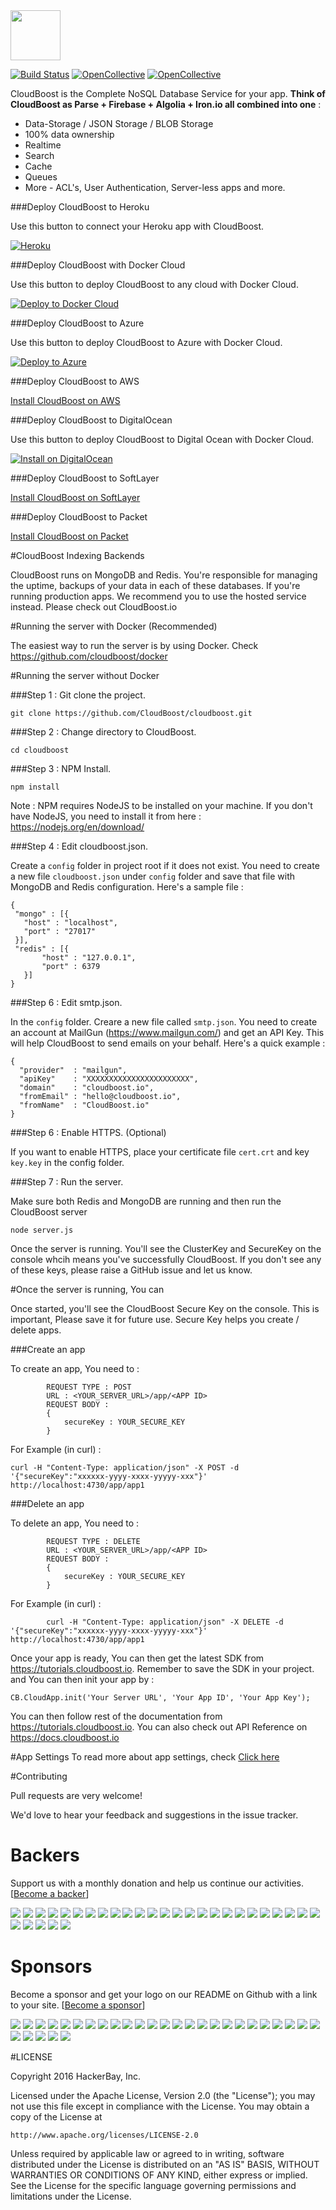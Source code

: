 <img src="https://www.dropbox.com/s/7ghf1kl7crp5bvy/CbLogoIcon.png?raw=1" height="80" />

[![Build Status](https://travis-ci.org/CloudBoost/cloudboost.svg?branch=master)](https://travis-ci.org/CloudBoost/cloudboost)
[![OpenCollective](https://opencollective.com/cloudboost/backers/badge.svg)](#backers) 
[![OpenCollective](https://opencollective.com/cloudboost/sponsors/badge.svg)](#sponsors)

CloudBoost is the Complete NoSQL Database Service for your app. **Think of CloudBoost as Parse + Firebase + Algolia + Iron.io all combined into one** :
 - Data-Storage / JSON Storage / BLOB Storage
 - 100% data ownership
 - Realtime
 - Search
 - Cache
 - Queues
 - More - ACL's, User Authentication, Server-less apps and more.

###Deploy CloudBoost to Heroku

Use this button to connect your Heroku app with CloudBoost.

[![Heroku](https://www.herokucdn.com/deploy/button.svg)](https://elements.heroku.com/addons/cloudboost)

###Deploy CloudBoost with Docker Cloud

Use this button to deploy CloudBoost to any cloud with Docker Cloud.

[![Deploy to Docker Cloud](https://files.cloud.docker.com/images/deploy-to-dockercloud.svg)](https://github.com/CloudBoost/docker)

###Deploy CloudBoost to Azure

Use this button to deploy CloudBoost to Azure with Docker Cloud.

[![Deploy to Azure](http://azuredeploy.net/deploybutton.png)](https://github.com/CloudBoost/docker)

###Deploy CloudBoost to AWS

[Install CloudBoost on AWS](https://github.com/CloudBoost/docker)

###Deploy CloudBoost to DigitalOcean

Use this button to deploy CloudBoost to Digital Ocean with Docker Cloud.

[![Install on DigitalOcean](http://installer.71m.us/button.svg)](https://github.com/CloudBoost/docker)

###Deploy CloudBoost to SoftLayer

[Install CloudBoost on SoftLayer](https://github.com/CloudBoost/docker)

###Deploy CloudBoost to Packet

[Install CloudBoost on Packet](https://github.com/CloudBoost/docker)


#CloudBoost Indexing Backends

CloudBoost runs on MongoDB and Redis. You're responsible for managing the uptime, backups of your data in each of these databases. If you're running production apps. We recommend you to use the hosted service instead. Please check out CloudBoost.io

#Running the server with Docker (Recommended)

The easiest way to run the server is by using Docker. Check https://github.com/cloudboost/docker

#Running the server without Docker

###Step 1 : Git clone the project.

`git clone https://github.com/CloudBoost/cloudboost.git`

###Step 2 : Change directory to CloudBoost.

`cd cloudboost`

###Step 3 : NPM Install.

`npm install`

Note : NPM requires NodeJS to be installed on your machine. If you don't have NodeJS, you need to install it from here : https://nodejs.org/en/download/

###Step 4 : Edit cloudboost.json.

Create a `config` folder in project root if it does not exist.  You need to create a new file `cloudboost.json` under `config` folder and save that file with MongoDB and Redis configuration. Here's a sample file :

```
{
 "mongo" : [{
   "host" : "localhost",
   "port" : "27017"
 }],
 "redis" : [{
       "host" : "127.0.0.1",
       "port" : 6379       
   }]
}
```

###Step 6 : Edit smtp.json.

In the `config` folder. Creare a new file called `smtp.json`. You need to create an account at MailGun (https://www.mailgun.com/) and get an API Key. This will help CloudBoost to send emails on your behalf. Here's a quick example :

```
{
  "provider"  : "mailgun",		
  "apiKey"    : "XXXXXXXXXXXXXXXXXXXXXXX",
  "domain"    : "cloudboost.io",
  "fromEmail" : "hello@cloudboost.io",
  "fromName"  : "CloudBoost.io"  
}
```

###Step 6 : Enable HTTPS. (Optional)

If you want to enable HTTPS, place your certificate file `cert.crt` and key `key.key` in the config folder.

###Step 7 : Run the server.

Make sure both Redis and MongoDB are running and then run the CloudBoost server  

`node server.js`

Once the server is running. You'll see the ClusterKey and SecureKey on the console whcih means you've successfully CloudBoost. If you don't see any of these keys, please raise a GitHub issue and let us know.


#Once the server is running, You can

Once started, you'll see the CloudBoost Secure Key on the console. This is important, Please save it for future use.
Secure Key helps you create / delete apps.

###Create an app

To create an app, You need to  :

```
        REQUEST TYPE : POST
        URL : <YOUR_SERVER_URL>/app/<APP ID>
        REQUEST BODY :
        {
            secureKey : YOUR_SECURE_KEY
        }
```

For Example (in curl)  :

```
curl -H "Content-Type: application/json" -X POST -d '{"secureKey":"xxxxxx-yyyy-xxxx-yyyyy-xxx"}' http://localhost:4730/app/app1

```

###Delete an app

To delete an app, You need to  :

```
        REQUEST TYPE : DELETE
        URL : <YOUR_SERVER_URL>/app/<APP ID>
        REQUEST BODY :
        {
            secureKey : YOUR_SECURE_KEY
        }
```

For Example (in curl) :

```
        curl -H "Content-Type: application/json" -X DELETE -d '{"secureKey":"xxxxxx-yyyy-xxxx-yyyyy-xxx"}' http://localhost:4730/app/app1

```

Once your app is ready, You can then get the latest SDK from  https://tutorials.cloudboost.io. Remember to save the SDK in your project. and You can then init your app by :

`CB.CloudApp.init('Your Server URL', 'Your App ID', 'Your App Key');`

You can then follow rest of the documentation from https://tutorials.cloudboost.io. You can also check out API Reference on https://docs.cloudboost.io

#App Settings
To read more about app settings, check [Click here](https://github.com/CloudBoost/cloudboost/tree/master/docs/app-settings)

#Contributing

Pull requests are very welcome!

We'd love to hear your feedback and suggestions in the issue tracker.

# Backers

Support us with a monthly donation and help us continue our activities. [[Become a backer](https://opencollective.com/cloudboost#backer)]

<a href="https://opencollective.com/cloudboost/backer/0/website" target="_blank"><img src="https://opencollective.com/cloudboost/backer/0/avatar.svg"></a>
<a href="https://opencollective.com/cloudboost/backer/1/website" target="_blank"><img src="https://opencollective.com/cloudboost/backer/1/avatar.svg"></a>
<a href="https://opencollective.com/cloudboost/backer/2/website" target="_blank"><img src="https://opencollective.com/cloudboost/backer/2/avatar.svg"></a>
<a href="https://opencollective.com/cloudboost/backer/3/website" target="_blank"><img src="https://opencollective.com/cloudboost/backer/3/avatar.svg"></a>
<a href="https://opencollective.com/cloudboost/backer/4/website" target="_blank"><img src="https://opencollective.com/cloudboost/backer/4/avatar.svg"></a>
<a href="https://opencollective.com/cloudboost/backer/5/website" target="_blank"><img src="https://opencollective.com/cloudboost/backer/5/avatar.svg"></a>
<a href="https://opencollective.com/cloudboost/backer/6/website" target="_blank"><img src="https://opencollective.com/cloudboost/backer/6/avatar.svg"></a>
<a href="https://opencollective.com/cloudboost/backer/7/website" target="_blank"><img src="https://opencollective.com/cloudboost/backer/7/avatar.svg"></a>
<a href="https://opencollective.com/cloudboost/backer/8/website" target="_blank"><img src="https://opencollective.com/cloudboost/backer/8/avatar.svg"></a>
<a href="https://opencollective.com/cloudboost/backer/9/website" target="_blank"><img src="https://opencollective.com/cloudboost/backer/9/avatar.svg"></a>
<a href="https://opencollective.com/cloudboost/backer/10/website" target="_blank"><img src="https://opencollective.com/cloudboost/backer/10/avatar.svg"></a>
<a href="https://opencollective.com/cloudboost/backer/11/website" target="_blank"><img src="https://opencollective.com/cloudboost/backer/11/avatar.svg"></a>
<a href="https://opencollective.com/cloudboost/backer/12/website" target="_blank"><img src="https://opencollective.com/cloudboost/backer/12/avatar.svg"></a>
<a href="https://opencollective.com/cloudboost/backer/13/website" target="_blank"><img src="https://opencollective.com/cloudboost/backer/13/avatar.svg"></a>
<a href="https://opencollective.com/cloudboost/backer/14/website" target="_blank"><img src="https://opencollective.com/cloudboost/backer/14/avatar.svg"></a>
<a href="https://opencollective.com/cloudboost/backer/15/website" target="_blank"><img src="https://opencollective.com/cloudboost/backer/15/avatar.svg"></a>
<a href="https://opencollective.com/cloudboost/backer/16/website" target="_blank"><img src="https://opencollective.com/cloudboost/backer/16/avatar.svg"></a>
<a href="https://opencollective.com/cloudboost/backer/17/website" target="_blank"><img src="https://opencollective.com/cloudboost/backer/17/avatar.svg"></a>
<a href="https://opencollective.com/cloudboost/backer/18/website" target="_blank"><img src="https://opencollective.com/cloudboost/backer/18/avatar.svg"></a>
<a href="https://opencollective.com/cloudboost/backer/19/website" target="_blank"><img src="https://opencollective.com/cloudboost/backer/19/avatar.svg"></a>
<a href="https://opencollective.com/cloudboost/backer/20/website" target="_blank"><img src="https://opencollective.com/cloudboost/backer/20/avatar.svg"></a>
<a href="https://opencollective.com/cloudboost/backer/21/website" target="_blank"><img src="https://opencollective.com/cloudboost/backer/21/avatar.svg"></a>
<a href="https://opencollective.com/cloudboost/backer/22/website" target="_blank"><img src="https://opencollective.com/cloudboost/backer/22/avatar.svg"></a>
<a href="https://opencollective.com/cloudboost/backer/23/website" target="_blank"><img src="https://opencollective.com/cloudboost/backer/23/avatar.svg"></a>
<a href="https://opencollective.com/cloudboost/backer/24/website" target="_blank"><img src="https://opencollective.com/cloudboost/backer/24/avatar.svg"></a>
<a href="https://opencollective.com/cloudboost/backer/25/website" target="_blank"><img src="https://opencollective.com/cloudboost/backer/25/avatar.svg"></a>
<a href="https://opencollective.com/cloudboost/backer/26/website" target="_blank"><img src="https://opencollective.com/cloudboost/backer/26/avatar.svg"></a>
<a href="https://opencollective.com/cloudboost/backer/27/website" target="_blank"><img src="https://opencollective.com/cloudboost/backer/27/avatar.svg"></a>
<a href="https://opencollective.com/cloudboost/backer/28/website" target="_blank"><img src="https://opencollective.com/cloudboost/backer/28/avatar.svg"></a>
<a href="https://opencollective.com/cloudboost/backer/29/website" target="_blank"><img src="https://opencollective.com/cloudboost/backer/29/avatar.svg"></a>

# Sponsors

Become a sponsor and get your logo on our README on Github with a link to your site. [[Become a sponsor](https://opencollective.com/cloudboost#sponsor)]

<a href="https://opencollective.com/cloudboost/sponsor/0/website" target="_blank"><img src="https://opencollective.com/cloudboost/sponsor/0/avatar.svg"></a>
<a href="https://opencollective.com/cloudboost/sponsor/1/website" target="_blank"><img src="https://opencollective.com/cloudboost/sponsor/1/avatar.svg"></a>
<a href="https://opencollective.com/cloudboost/sponsor/2/website" target="_blank"><img src="https://opencollective.com/cloudboost/sponsor/2/avatar.svg"></a>
<a href="https://opencollective.com/cloudboost/sponsor/3/website" target="_blank"><img src="https://opencollective.com/cloudboost/sponsor/3/avatar.svg"></a>
<a href="https://opencollective.com/cloudboost/sponsor/4/website" target="_blank"><img src="https://opencollective.com/cloudboost/sponsor/4/avatar.svg"></a>
<a href="https://opencollective.com/cloudboost/sponsor/5/website" target="_blank"><img src="https://opencollective.com/cloudboost/sponsor/5/avatar.svg"></a>
<a href="https://opencollective.com/cloudboost/sponsor/6/website" target="_blank"><img src="https://opencollective.com/cloudboost/sponsor/6/avatar.svg"></a>
<a href="https://opencollective.com/cloudboost/sponsor/7/website" target="_blank"><img src="https://opencollective.com/cloudboost/sponsor/7/avatar.svg"></a>
<a href="https://opencollective.com/cloudboost/sponsor/8/website" target="_blank"><img src="https://opencollective.com/cloudboost/sponsor/8/avatar.svg"></a>
<a href="https://opencollective.com/cloudboost/sponsor/9/website" target="_blank"><img src="https://opencollective.com/cloudboost/sponsor/9/avatar.svg"></a>
<a href="https://opencollective.com/cloudboost/sponsor/10/website" target="_blank"><img src="https://opencollective.com/cloudboost/sponsor/10/avatar.svg"></a>
<a href="https://opencollective.com/cloudboost/sponsor/11/website" target="_blank"><img src="https://opencollective.com/cloudboost/sponsor/11/avatar.svg"></a>
<a href="https://opencollective.com/cloudboost/sponsor/12/website" target="_blank"><img src="https://opencollective.com/cloudboost/sponsor/12/avatar.svg"></a>
<a href="https://opencollective.com/cloudboost/sponsor/13/website" target="_blank"><img src="https://opencollective.com/cloudboost/sponsor/13/avatar.svg"></a>
<a href="https://opencollective.com/cloudboost/sponsor/14/website" target="_blank"><img src="https://opencollective.com/cloudboost/sponsor/14/avatar.svg"></a>
<a href="https://opencollective.com/cloudboost/sponsor/15/website" target="_blank"><img src="https://opencollective.com/cloudboost/sponsor/15/avatar.svg"></a>
<a href="https://opencollective.com/cloudboost/sponsor/16/website" target="_blank"><img src="https://opencollective.com/cloudboost/sponsor/16/avatar.svg"></a>
<a href="https://opencollective.com/cloudboost/sponsor/17/website" target="_blank"><img src="https://opencollective.com/cloudboost/sponsor/17/avatar.svg"></a>
<a href="https://opencollective.com/cloudboost/sponsor/18/website" target="_blank"><img src="https://opencollective.com/cloudboost/sponsor/18/avatar.svg"></a>
<a href="https://opencollective.com/cloudboost/sponsor/19/website" target="_blank"><img src="https://opencollective.com/cloudboost/sponsor/19/avatar.svg"></a>
<a href="https://opencollective.com/cloudboost/sponsor/20/website" target="_blank"><img src="https://opencollective.com/cloudboost/sponsor/20/avatar.svg"></a>
<a href="https://opencollective.com/cloudboost/sponsor/21/website" target="_blank"><img src="https://opencollective.com/cloudboost/sponsor/21/avatar.svg"></a>
<a href="https://opencollective.com/cloudboost/sponsor/22/website" target="_blank"><img src="https://opencollective.com/cloudboost/sponsor/22/avatar.svg"></a>
<a href="https://opencollective.com/cloudboost/sponsor/23/website" target="_blank"><img src="https://opencollective.com/cloudboost/sponsor/23/avatar.svg"></a>
<a href="https://opencollective.com/cloudboost/sponsor/24/website" target="_blank"><img src="https://opencollective.com/cloudboost/sponsor/24/avatar.svg"></a>
<a href="https://opencollective.com/cloudboost/sponsor/25/website" target="_blank"><img src="https://opencollective.com/cloudboost/sponsor/25/avatar.svg"></a>
<a href="https://opencollective.com/cloudboost/sponsor/26/website" target="_blank"><img src="https://opencollective.com/cloudboost/sponsor/26/avatar.svg"></a>
<a href="https://opencollective.com/cloudboost/sponsor/27/website" target="_blank"><img src="https://opencollective.com/cloudboost/sponsor/27/avatar.svg"></a>
<a href="https://opencollective.com/cloudboost/sponsor/28/website" target="_blank"><img src="https://opencollective.com/cloudboost/sponsor/28/avatar.svg"></a>
<a href="https://opencollective.com/cloudboost/sponsor/29/website" target="_blank"><img src="https://opencollective.com/cloudboost/sponsor/29/avatar.svg"></a>

#LICENSE

Copyright 2016 HackerBay, Inc.

Licensed under the Apache License, Version 2.0 (the "License");
you may not use this file except in compliance with the License.
You may obtain a copy of the License at

    http://www.apache.org/licenses/LICENSE-2.0

Unless required by applicable law or agreed to in writing, software
distributed under the License is distributed on an "AS IS" BASIS,
WITHOUT WARRANTIES OR CONDITIONS OF ANY KIND, either express or implied.
See the License for the specific language governing permissions and
limitations under the License.
